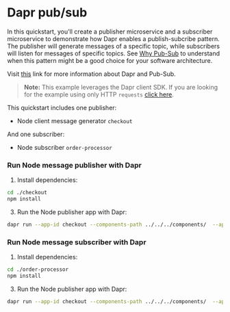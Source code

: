# Dapr pub/sub

In this quickstart, you'll create a publisher microservice and a subscriber microservice to demonstrate how Dapr enables a publish-subcribe pattern. The publisher will generate messages of a specific topic, while subscribers will listen for messages of specific topics. See [Why Pub-Sub](#why-pub-sub) to understand when this pattern might be a good choice for your software architecture.

Visit [this](https://docs.dapr.io/developing-applications/building-blocks/pubsub/) link for more information about Dapr and Pub-Sub.

> **Note:** This example leverages the Dapr client SDK.  If you are looking for the example using only HTTP `requests` [click here](../http).

This quickstart includes one publisher:

- Node client message generator `checkout` 

And one subscriber: 
 
- Node subscriber `order-processor`

### Run Node message publisher with Dapr

1. Install dependencies: 

<!-- STEP
name: Install Node dependencies
-->

```bash
cd ./checkout
npm install
```
<!-- END_STEP -->
3. Run the Node publisher app with Dapr: 

<!-- STEP
name: Run Node publisher
expected_stdout_lines:
  - "You're up and running! Both Dapr and your app logs will appear here."
  - '== APP == Published data: {"orderId":2}'
  - '== APP == Published data: {"orderId":3}'
  - "Exited App successfully"
  - "Exited Dapr successfully"
expected_stderr_lines:
working_dir: ./checkout
output_match_mode: substring
background: true
sleep: 10
-->
    
```bash
dapr run --app-id checkout --components-path ../../../components/  --app-port 5001 -- node .
```

<!-- END_STEP -->
### Run Node message subscriber with Dapr

1. Install dependencies: 

<!-- STEP
name: Install Node dependencies
-->

```bash
cd ./order-processor
npm install
```
<!-- END_STEP -->
3. Run the Node publisher app with Dapr: 

<!-- STEP
name: Run Node publisher
expected_stdout_lines:
  - '== APP == Subscriber received: {"orderId":2}'
  - "You're up and running! Both Dapr and your app logs will appear here."
  - "Exited Dapr successfully"
  - "Exited App successfully"
expected_stderr_lines:
working_dir: ./order-processor
output_match_mode: substring
background: true
sleep: 10
-->
    
```bash
dapr run --app-id checkout --components-path ../../../components/  --app-port 5001 -- node .
```

<!-- END_STEP -->